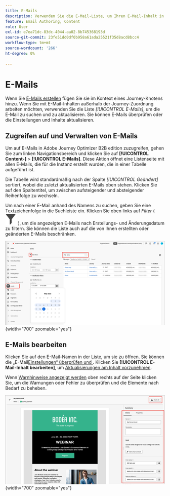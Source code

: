```yaml
---
title: E-Mails
description: Verwenden Sie die E-Mail-Liste, um Ihren E-Mail-Inhalt in Adobe Journey Optimizer B2B edition zu verwalten. Sie können E-Mails in Ihren Journey einfach bewerten und aktualisieren.
feature: Email Authoring, Content
role: User
exl-id: e7ea71dc-83dc-4044-aa02-8b745368193d
source-git-commit: 23fe51dd0df0b958a61ada25521f35d8acd8bcc4
workflow-type: tm+mt
source-wordcount: '266'
ht-degree: 0%

---
```


# E-Mails

Wenn Sie [E-Mails erstellen](./add-email.md) fügen Sie sie im Kontext eines Journey-Knotens hinzu. Wenn Sie mit E-Mail-Inhalten außerhalb der Journey-Zuordnung arbeiten möchten, verwenden Sie die Liste _[!UICONTROL E-Mails]_, um die E-Mail zu suchen und zu aktualisieren. Sie können E-Mails überprüfen oder die Einstellungen und Inhalte aktualisieren.

## Zugreifen auf und Verwalten von E-Mails

Um auf E-Mails in Adobe Journey Optimizer B2B edition zuzugreifen, gehen Sie zum linken Navigationsbereich und klicken Sie auf **[!UICONTROL Content-]** > **[!UICONTROL E-Mails]**. Diese Aktion öffnet eine Listenseite mit allen E-Mails, die für die Instanz erstellt wurden, die in einer Tabelle aufgeführt ist.

Die Tabelle wird standardmäßig nach der Spalte _[!UICONTROL Geändert]_ sortiert, wobei die zuletzt aktualisierten E-Mails oben stehen. Klicken Sie auf den Spaltentitel, um zwischen aufsteigender und absteigender Reihenfolge zu wechseln.

Um nach einer E-Mail anhand des Namens zu suchen, geben Sie eine Textzeichenfolge in die Suchleiste ein. Klicken Sie oben links auf _Filter_ ( ![Filtersymbol](../assets/do-not-localize/icon-filter.svg) ), um die angezeigten E-Mails nach Erstellungs- und Änderungsdatum zu filtern. Sie können die Liste auch auf die von Ihnen erstellten oder geänderten E-Mails beschränken.

![Greifen Sie auf die E-Mail-Vorlagenbibliothek zu und filtern Sie nach Name und Datum](./assets/emails-list-filtered.png){width="700" zoomable="yes"}

## E-Mails bearbeiten

Klicken Sie auf den E-Mail-Namen in der Liste, um sie zu öffnen. Sie können die „E-Mail[Einstellungen“ überprüfen und ](./add-email.md#define-the-email-settings). Klicken Sie **[!UICONTROL E-Mail-Inhalt bearbeiten]**, um [Aktualisierungen am Inhalt vorzunehmen](./email-authoring.md).

Wenn [Warnhinweise angezeigt werden](./add-email.md#check-alerts) oben rechts auf der Seite klicken Sie, um die Warnungen oder Fehler zu überprüfen und die Elemente nach Bedarf zu beheben.

![Öffnen Sie die E-Mail, um Aktualisierungen vorzunehmen](./assets/email-open-update.png){width="700" zoomable="yes"}
